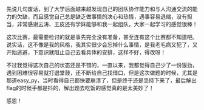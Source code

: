先说几句废话，到了大学后面越来越发现自己的团队协作能力和与人沟通交流的能力的欠缺，而且感觉自己总是缺乏做事情的决心和热情，遇事容易退缩，没有担当，非常感谢云涛、王皮还有学妹能够和我一起组队，大家一起学习的感觉很棒！

这次比赛，最需要检讨的就是事先完全没有准备，甚至连有这个比赛都不知道吧。
说实话，这不像是我的风格，我其实很少会忘掉什么事情，是我老毛病又犯了，又开始逃避，下意识就阻止自己去看具体的安排，这样不好，得改呀！

不过我觉得这次自己的状态还是不错的，一直以来，我都觉得自己少了一份狠劲，遇到困难很容易就打退堂鼓，还不断给自己找借口，但是这次做题的时候，尤其是那道easy_py，当时看得自己都快要崩溃了，但是终于还是坚持下来了，最后解出flag的时候手都是抖的，解出题去吃饭的感觉真的是太美妙了！

感恩！
